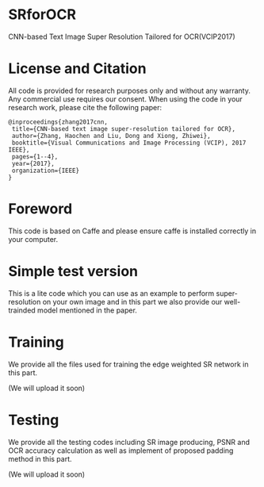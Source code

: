 # SRforOCR
CNN-based Text Image Super Resolution Tailored for OCR(VCIP2017)


License and Citation
====================

All code is provided for research purposes only and without any warranty. Any commercial use requires our consent. When using the code in your research work, please cite the following paper:

    @inproceedings{zhang2017cnn,
     title={CNN-based text image super-resolution tailored for OCR},
     author={Zhang, Haochen and Liu, Dong and Xiong, Zhiwei},
     booktitle={Visual Communications and Image Processing (VCIP), 2017 IEEE},
     pages={1--4},
     year={2017},
     organization={IEEE}
    }

Foreword
=========

This code is based on Caffe and please ensure caffe is installed correctly in your computer.


Simple test version
=======

This is a lite code which you can use as an example to perform super-resolution on your own image and in this part we also provide our well-trainded model mentioned in the paper. 


Training
========

We provide all the files used for training the edge weighted SR network in this part.

(We will upload it soon)

Testing
========

We provide all the testing codes including SR image producing, PSNR and OCR accuracy calculation as well as implement of proposed padding method in this part.

(We will upload it soon)
